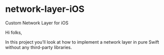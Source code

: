 # network-layer-iOS
Custom Network Layer for iOS

Hi folks,

In this project you’ll look at how to implement a network layer in pure Swift without any third-party libraries.
